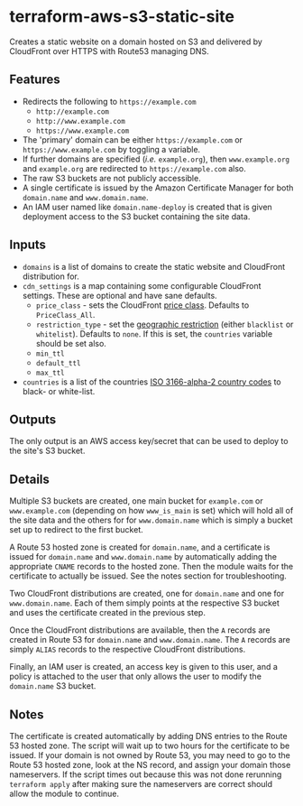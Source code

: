 # terraform-aws-s3-static-site

Creates a static website on a domain hosted on S3 and delivered by CloudFront over HTTPS with Route53 managing DNS.

## Features

* Redirects the following to `https://example.com`
  * `http://example.com`
  * `http://www.example.com`
  * `https://www.example.com`
* The 'primary' domain can be either `https://example.com` or `https://www.example.com` by toggling a variable.
* If further domains are specified (*i.e.* `example.org`), then `www.example.org` and `example.org` are redirected to `https://example.com` also.
* The raw S3 buckets are not publicly accessible.
* A single certificate is issued by the Amazon Certificate Manager for both `domain.name` and `www.domain.name`.
* An IAM user named like `domain.name-deploy` is created that is given deployment access to the S3 bucket containing the site data.

## Inputs

* `domains` is a list of domains to create the static website and CloudFront distribution for.
* `cdn_settings` is a map containing some configurable CloudFront settings.  These are optional and have sane defaults.
  * `price_class` - sets the CloudFront [price class](https://docs.aws.amazon.com/AmazonCloudFront/latest/DeveloperGuide/PriceClass.html).  Defaults to `PriceClass_All`.
  * `restriction_type` - set the [geographic restriction](https://docs.aws.amazon.com/AmazonCloudFront/latest/DeveloperGuide/georestrictions.html) (either `blacklist` or `whitelist`).  Defaults to `none`.  If this is set, the `countries` variable should be set also.
  * `min_ttl`
  * `default_ttl`
  * `max_ttl`
* `countries` is a list of the countries [ISO 3166-alpha-2 country codes](https://en.wikipedia.org/wiki/ISO_3166-1_alpha-2#Officially_assigned_code_elements) to black- or white-list.

## Outputs

The only output is an AWS access key/secret that can be used to deploy to the site's S3 bucket.

## Details

Multiple S3 buckets are created, one main bucket for `example.com` or `www.example.com` (depending on how `www_is_main` is set) which will hold all of the site data and the others for for `www.domain.name` which is simply a bucket set up to redirect to the first bucket.

A Route 53 hosted zone is created for `domain.name`, and a certificate is issued for `domain.name` and `www.domain.name` by automatically adding the appropriate `CNAME` records to the hosted zone. Then the module waits for the certificate to actually be issued. See the notes section for troubleshooting.

Two CloudFront distributions are created, one for `domain.name` and one for `www.domain.name`. Each of them simply points at the respective S3 bucket and uses the certificate created in the previous step.

Once the CloudFront distributions are available, then the `A` records are created in Route 53 for `domain.name` and `www.domain.name`. The `A` records are simply `ALIAS` records to the respective CloudFront distributions.

Finally, an IAM user is created, an access key is given to this user, and a policy is attached to the user that only allows the user to modify the `domain.name` S3 bucket.

## Notes

The certificate is created automatically by adding DNS entries to the Route 53 hosted zone. The script will wait up to two hours for the certificate to be issued. If your domain is not owned by Route 53, you may need to go to the Route 53 hosted zone, look at the NS record, and assign your domain those nameservers. If the script times out because this was not done rerunning `terraform apply` after making sure the nameservers are correct should allow the module to continue.
